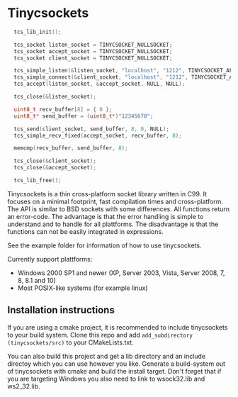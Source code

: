 Tinycsockets
============

```cpp
  tcs_lib_init();

  tcs_socket listen_socket = TINYCSOCKET_NULLSOCKET;
  tcs_socket accept_socket = TINYCSOCKET_NULLSOCKET;
  tcs_socket client_socket = TINYCSOCKET_NULLSOCKET;

  tcs_simple_listen(&listen_socket, "localhost", "1212", TINYCSOCKET_AF_INET);
  tcs_simple_connect(&client_socket, "localhost", "1212", TINYCSOCKET_AF_INET, TINYCSOCKET_SOCK_STREAM);
  tcs_accept(listen_socket, &accept_socket, NULL, NULL);

  tcs_close(&listen_socket);

  uint8_t recv_buffer[8] = { 0 };
  uint8_t* send_buffer = (uint8_t*)"12345678";

  tcs_send(client_socket, send_buffer, 8, 0, NULL);
  tcs_simple_recv_fixed(accept_socket, recv_buffer, 8);

  memcmp(recv_buffer, send_buffer, 8);

  tcs_close(&client_socket);
  tcs_close(&accept_socket);

  tcs_lib_free();
```

Tinycsockets is a thin cross-platform socket library written in C99. It focuses on a minimal
footprint, fast compilation times and cross-platform. The API is similar to BSD sockets with some
differences. All functions return an error-code. The advantage is that the error handling is simple
to understand and to handle for all plattforms. The disadvantage is that the functions can not be
easily integrated in expressions.

See the example folder for information of how to use tinycsockets.

Currently support plattforms:
- Windows 2000 SP1 and newer (XP, Server 2003, Vista, Server 2008, 7, 8, 8.1 and 10)
- Most POSIX-like systems (for example linux)

Installation instructions
------------

If you are using a cmake project, it is recommended to include tinycsockets to your build system.
Clone this repo and add `add_subdirectory (tinycsockets/src)` to your CMakeLists.txt.

You can also build this project and get a lib directory and an include directoy which you can use
however you like. Generate a build-system out of tinycsockets with cmake and build the install
target. Don't forget that if you are targeting Windows you also need to link to wsock32.lib and
ws2_32.lib.
